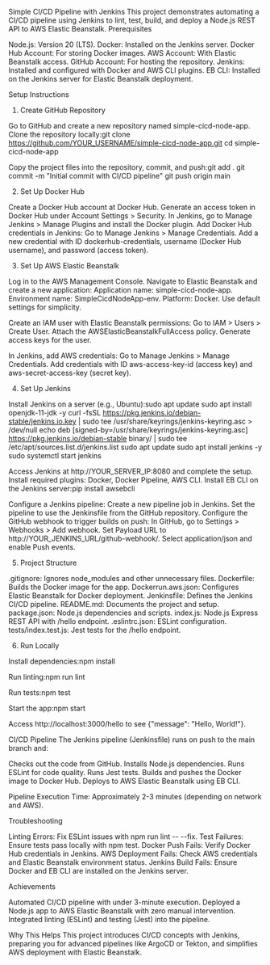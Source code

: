Simple CI/CD Pipeline with Jenkins
This project demonstrates automating a CI/CD pipeline using Jenkins to lint, test, build, and deploy a Node.js REST API to AWS Elastic Beanstalk.
Prerequisites

Node.js: Version 20 (LTS).
Docker: Installed on the Jenkins server.
Docker Hub Account: For storing Docker images.
AWS Account: With Elastic Beanstalk access.
GitHub Account: For hosting the repository.
Jenkins: Installed and configured with Docker and AWS CLI plugins.
EB CLI: Installed on the Jenkins server for Elastic Beanstalk deployment.

Setup Instructions
1. Create GitHub Repository

Go to GitHub and create a new repository named simple-cicd-node-app.
Clone the repository locally:git clone https://github.com/YOUR_USERNAME/simple-cicd-node-app.git
cd simple-cicd-node-app


Copy the project files into the repository, commit, and push:git add .
git commit -m "Initial commit with CI/CD pipeline"
git push origin main



2. Set Up Docker Hub

Create a Docker Hub account at Docker Hub.
Generate an access token in Docker Hub under Account Settings > Security.
In Jenkins, go to Manage Jenkins > Manage Plugins and install the Docker plugin.
Add Docker Hub credentials in Jenkins:
Go to Manage Jenkins > Manage Credentials.
Add a new credential with ID dockerhub-credentials, username (Docker Hub username), and password (access token).



3. Set Up AWS Elastic Beanstalk

Log in to the AWS Management Console.
Navigate to Elastic Beanstalk and create a new application:
Application name: simple-cicd-node-app.
Environment name: SimpleCicdNodeApp-env.
Platform: Docker.
Use default settings for simplicity.


Create an IAM user with Elastic Beanstalk permissions:
Go to IAM > Users > Create User.
Attach the AWSElasticBeanstalkFullAccess policy.
Generate access keys for the user.


In Jenkins, add AWS credentials:
Go to Manage Jenkins > Manage Credentials.
Add credentials with ID aws-access-key-id (access key) and aws-secret-access-key (secret key).



4. Set Up Jenkins

Install Jenkins on a server (e.g., Ubuntu):sudo apt update
sudo apt install openjdk-11-jdk -y
curl -fsSL https://pkg.jenkins.io/debian-stable/jenkins.io.key | sudo tee /usr/share/keyrings/jenkins-keyring.asc > /dev/null
echo deb [signed-by=/usr/share/keyrings/jenkins-keyring.asc] https://pkg.jenkins.io/debian-stable binary/ | sudo tee /etc/apt/sources.list.d/jenkins.list
sudo apt update
sudo apt install jenkins -y
sudo systemctl start jenkins


Access Jenkins at http://YOUR_SERVER_IP:8080 and complete the setup.
Install required plugins: Docker, Docker Pipeline, AWS CLI.
Install EB CLI on the Jenkins server:pip install awsebcli


Configure a Jenkins pipeline:
Create a new pipeline job in Jenkins.
Set the pipeline to use the Jenkinsfile from the GitHub repository.
Configure the GitHub webhook to trigger builds on push:
In GitHub, go to Settings > Webhooks > Add webhook.
Set Payload URL to http://YOUR_JENKINS_URL/github-webhook/.
Select application/json and enable Push events.





5. Project Structure

.gitignore: Ignores node_modules and other unnecessary files.
Dockerfile: Builds the Docker image for the app.
Dockerrun.aws.json: Configures Elastic Beanstalk for Docker deployment.
Jenkinsfile: Defines the Jenkins CI/CD pipeline.
README.md: Documents the project and setup.
package.json: Node.js dependencies and scripts.
index.js: Node.js Express REST API with /hello endpoint.
.eslintrc.json: ESLint configuration.
tests/index.test.js: Jest tests for the /hello endpoint.

6. Run Locally

Install dependencies:npm install


Run linting:npm run lint


Run tests:npm test


Start the app:npm start


Access http://localhost:3000/hello to see {"message": "Hello, World!"}.

CI/CD Pipeline
The Jenkins pipeline (Jenkinsfile) runs on push to the main branch and:

Checks out the code from GitHub.
Installs Node.js dependencies.
Runs ESLint for code quality.
Runs Jest tests.
Builds and pushes the Docker image to Docker Hub.
Deploys to AWS Elastic Beanstalk using EB CLI.

Pipeline Execution Time: Approximately 2-3 minutes (depending on network and AWS).

Troubleshooting

Linting Errors: Fix ESLint issues with npm run lint -- --fix.
Test Failures: Ensure tests pass locally with npm test.
Docker Push Fails: Verify Docker Hub credentials in Jenkins.
AWS Deployment Fails: Check AWS credentials and Elastic Beanstalk environment status.
Jenkins Build Fails: Ensure Docker and EB CLI are installed on the Jenkins server.

Achievements

Automated CI/CD pipeline with under 3-minute execution.
Deployed a Node.js app to AWS Elastic Beanstalk with zero manual intervention.
Integrated linting (ESLint) and testing (Jest) into the pipeline.

Why This Helps
This project introduces CI/CD concepts with Jenkins, preparing you for advanced pipelines like ArgoCD or Tekton, and simplifies AWS deployment with Elastic Beanstalk.